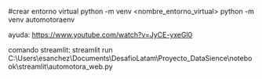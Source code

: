 #crear entorno virtual
python -m venv <nombre_entorno_virtual>
python -m venv automotoraenv

ayuda:
https://www.youtube.com/watch?v=JyCE-yxeGl0

comando streamlit:
streamlit run C:\Users\esanchez\Documents\DesafioLatam\Proyecto_DataSience\notebook\streamlit\automotora_web.py

